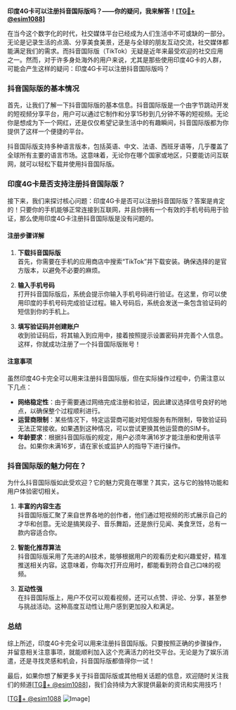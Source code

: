 **印度4G卡可以注册抖音国际版吗？——你的疑问，我来解答！[[TG💪+ @esim1088](https://t.me/s/esim1088)]**

在当今这个数字化的时代，社交媒体平台已经成为人们生活中不可或缺的一部分。无论是记录生活的点滴、分享美食美景，还是与全球的朋友互动交流，社交媒体都能满足我们的需求。而抖音国际版（TikTok）无疑是近年来最受欢迎的社交应用之一。然而，对于许多身处海外的用户来说，尤其是那些使用印度4G卡的人群，可能会产生这样的疑问：印度4G卡可以注册抖音国际版吗？

### 抖音国际版的基本情况

首先，让我们了解一下抖音国际版的基本信息。抖音国际版是一个由字节跳动开发的短视频分享平台，用户可以通过它制作和分享15秒到几分钟不等的短视频。无论你是想成为下一个网红，还是仅仅希望记录生活中的有趣瞬间，抖音国际版都为你提供了这样一个便捷的平台。

抖音国际版支持多种语言版本，包括英语、中文、法语、西班牙语等，几乎覆盖了全球所有主要的语言市场。这意味着，无论你在哪个国家或地区，只要能访问互联网，就可以轻松下载并使用抖音国际版。

### 印度4G卡是否支持注册抖音国际版？

接下来，我们来探讨核心问题：印度4G卡是否可以注册抖音国际版？答案是肯定的！只要你的手机能够正常连接到互联网，并且你拥有一个有效的手机号码用于验证，那么使用印度4G卡注册抖音国际版是没有问题的。

#### 注册步骤详解

1. **下载抖音国际版**  
   首先，你需要在手机的应用商店中搜索“TikTok”并下载安装。确保选择的是官方版本，以避免不必要的麻烦。

2. **输入手机号码**  
   打开抖音国际版后，系统会提示你输入手机号码进行验证。在这里，你可以使用印度的手机号码完成验证过程。输入号码后，系统会发送一条包含验证码的短信到你的手机上。

3. **填写验证码并创建账户**  
   收到验证码后，将其输入到应用中，接着按照提示设置密码并完善个人信息。这样，你就成功注册了一个抖音国际版账号！

#### 注意事项

虽然印度4G卡完全可以用来注册抖音国际版，但在实际操作过程中，仍需注意以下几点：

- **网络稳定性**：由于需要通过网络完成注册和验证，因此建议选择信号良好的地点，以确保整个过程顺利进行。
- **运营商限制**：某些情况下，特定运营商可能对短信服务有所限制，导致验证码无法正常接收。如果遇到这种情况，可以尝试更换其他运营商的SIM卡。
- **年龄要求**：根据抖音国际版的规定，用户必须年满16岁才能注册和使用该平台。如果你未满16岁，请在家长或监护人的指导下进行操作。

### 抖音国际版的魅力何在？

为什么抖音国际版如此受欢迎？它的魅力究竟在哪里？其实，这与它的独特功能和用户体验密切相关。

1. **丰富的内容生态**  
   抖音国际版汇聚了来自世界各地的创作者，他们通过短视频的形式展示自己的才华和创意。无论是搞笑段子、音乐舞蹈，还是旅行见闻、美食烹饪，总有一款内容适合你。

2. **智能化推荐算法**  
   抖音国际版采用了先进的AI技术，能够根据用户的观看历史和兴趣爱好，精准推送相关内容。这意味着，你每次打开应用时，都能看到符合自己口味的视频。

3. **互动性强**  
   在抖音国际版上，用户不仅可以观看视频，还可以点赞、评论、分享，甚至参与挑战活动。这种高度互动性让用户感到更加投入和满足。

### 总结

综上所述，印度4G卡完全可以用来注册抖音国际版。只要按照正确的步骤操作，并留意相关注意事项，就能顺利加入这个充满活力的社交平台。无论是为了娱乐消遣，还是寻找灵感和机会，抖音国际版都值得你一试！

最后，如果你想了解更多关于抖音国际版或其他相关话题的信息，欢迎随时关注我们的频道[[TG💪+ @esim1088](https://t.me/s/esim1088)]，我们会持续为大家提供最新的资讯和实用技巧！

[[TG💪+ @esim1088](https://t.me/s/esim1088) ![Image](https://i.postimg.cc/4NQfJmqS/Snipaste-2025-05-13-00-14-12.png)]